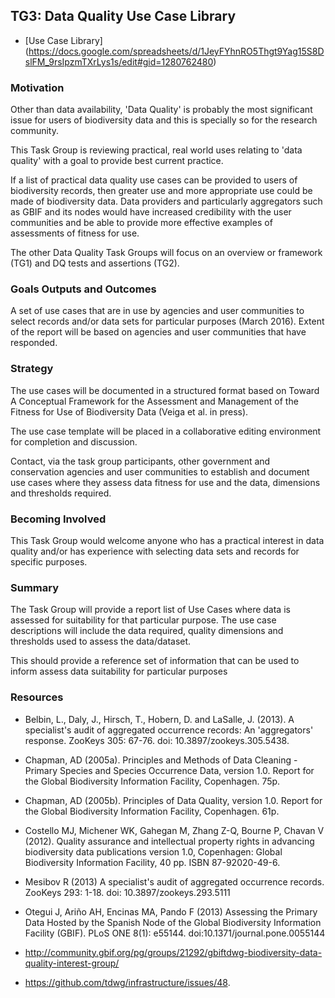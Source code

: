 ## TG3: Data Quality Use Case Library

-    [Use Case Library] (https://docs.google.com/spreadsheets/d/1JeyFYhnRO5Thgt9Yag15S8DslFM_9rsIpzmTXrLys1s/edit#gid=1280762480)

### Motivation

Other than data availability, 'Data Quality' is probably the most significant issue for users of biodiversity data and this is specially so for the research community.


This Task Group is reviewing practical, real world uses relating to 'data quality' with a goal to provide best current practice.


If a list of practical data quality use cases can be provided to users of biodiversity records, then greater use and more appropriate use could be made of biodiversity data. Data providers and particularly aggregators such as GBIF and its nodes would have increased credibility with the user communities and be able to provide more effective examples of assessments of fitness for use.


The other Data Quality Task Groups will focus on an overview or framework (TG1) and DQ tests and assertions (TG2).

### Goals Outputs and Outcomes

A set of use cases that are in use by agencies and user communities to select records and/or data sets for particular purposes (March 2016). Extent of the report will be based on agencies and user communities that have responded.

### Strategy

The use cases will be documented in a structured format based on Toward A Conceptual Framework for the Assessment and Management of the Fitness for Use of Biodiversity Data (Veiga et al. in press).  


The use case template will be placed in a collaborative editing environment for completion and discussion.


Contact, via the task group participants, other government and conservation agencies and user communities to establish and document use cases where they assess data fitness for use and the data, dimensions and thresholds required.

### Becoming Involved

This Task Group would welcome anyone who has a practical interest in data quality and/or has experience with selecting data sets and records for specific purposes.

### Summary

The Task Group will provide a report list of Use Cases where data is assessed for suitability for that particular purpose.  The use case descriptions will include the data required, quality dimensions and thresholds used to assess the data/dataset.

This should provide a reference set of information that can be used to inform assess data suitability for particular purposes 

### Resources

-    Belbin, L., Daly, J., Hirsch, T., Hobern, D. and LaSalle, J. (2013). A specialist's audit of aggregated occurrence records: An 'aggregators' response. ZooKeys 305: 67-76. doi: 10.3897/zookeys.305.5438.

-    Chapman, AD (2005a). Principles and Methods of Data Cleaning - Primary Species and Species Occurrence Data, version 1.0. Report for the Global Biodiversity Information Facility, Copenhagen. 75p.

-    Chapman, AD (2005b). Principles of Data Quality, version 1.0. Report for the Global Biodiversity Information Facility, Copenhagen. 61p.

-    Costello MJ, Michener WK, Gahegan M, Zhang Z-Q, Bourne P, Chavan V (2012). Quality assurance and intellectual property rights in advancing biodiversity data publications version 1.0, Copenhagen: Global Biodiversity Information Facility, 40 pp. ISBN 87-92020-49-6.

-    Mesibov R (2013) A specialist's audit of aggregated occurrence records. ZooKeys 293: 1-18. doi: 10.3897/zookeys.293.5111

-    Otegui J, Ariño AH, Encinas MA, Pando F (2013) Assessing the Primary Data Hosted by the Spanish Node of the Global Biodiversity Information Facility (GBIF). PLoS ONE 8(1): e55144. doi:10.1371/journal.pone.0055144

-    http://community.gbif.org/pg/groups/21292/gbiftdwg-biodiversity-data-quality-interest-group/ 

-    https://github.com/tdwg/infrastructure/issues/48.

